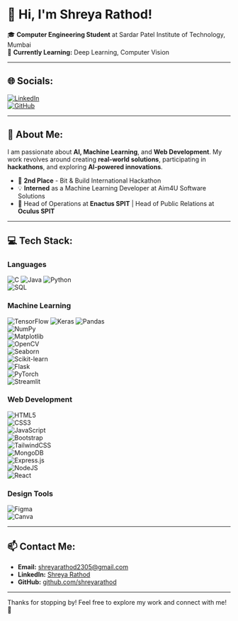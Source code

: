 # 👋 Hi, I'm Shreya Rathod!  
🎓 **Computer Engineering Student** at Sardar Patel Institute of Technology, Mumbai  
🚀 **Currently Learning:** Deep Learning, Computer Vision  

---

## 🌐 Socials:
[![LinkedIn](https://img.shields.io/badge/LinkedIn-%230077B5.svg?style=for-the-badge&logo=linkedin&logoColor=white)](https://www.linkedin.com/in/shreya-rathod-155364278/)  
[![GitHub](https://img.shields.io/badge/GitHub-%2312100E.svg?style=for-the-badge&logo=github&logoColor=white)](https://github.com/shreyarathod)  

---

## 💼 About Me:
I am passionate about **AI, Machine Learning**, and **Web Development**. My work revolves around creating **real-world solutions**, participating in **hackathons**, and exploring **AI-powered innovations**.  

- 🥈 **2nd Place** - Bit & Build International Hackathon  
- 💡 **Interned** as a Machine Learning Developer at Aim4U Software Solutions  
- 👥 Head of Operations at **Enactus SPIT** | Head of Public Relations at **Oculus SPIT**

---

## 💻 Tech Stack:
### Languages
![C](https://img.shields.io/badge/c-%2300599C.svg?style=for-the-badge&logo=c&logoColor=white) 
![Java](https://img.shields.io/badge/java-%23ED8B00.svg?style=for-the-badge&logo=openjdk&logoColor=white) 
![Python](https://img.shields.io/badge/python-3670A0?style=for-the-badge&logo=python&logoColor=ffdd54)  
![SQL](https://img.shields.io/badge/sql-%2300746A.svg?style=for-the-badge&logo=sql&logoColor=white)  

### Machine Learning
![TensorFlow](https://img.shields.io/badge/TensorFlow-%23FF6F00.svg?style=for-the-badge&logo=TensorFlow&logoColor=white) 
![Keras](https://img.shields.io/badge/Keras-%23D00000.svg?style=for-the-badge&logo=Keras&logoColor=white) 
![Pandas](https://img.shields.io/badge/pandas-%23150458.svg?style=for-the-badge&logo=pandas&logoColor=white)  
![NumPy](https://img.shields.io/badge/numpy-%23013243.svg?style=for-the-badge&logo=numpy&logoColor=white)  
![Matplotlib](https://img.shields.io/badge/Matplotlib-%23ffffff.svg?style=for-the-badge&logo=Matplotlib&logoColor=black)  
![OpenCV](https://img.shields.io/badge/opencv-%23white.svg?style=for-the-badge&logo=opencv&logoColor=white)  
![Seaborn](https://img.shields.io/badge/Seaborn-%23004950.svg?style=for-the-badge&logoColor=white)  
![Scikit-learn](https://img.shields.io/badge/scikit--learn-%23F7931E.svg?style=for-the-badge&logo=scikit-learn&logoColor=white)  
![Flask](https://img.shields.io/badge/flask-%23000.svg?style=for-the-badge&logo=flask&logoColor=white)  
![PyTorch](https://img.shields.io/badge/PyTorch-%23EE4C2C.svg?style=for-the-badge&logo=PyTorch&logoColor=white)  
![Streamlit](https://img.shields.io/badge/Streamlit-%23FF4B4B.svg?style=for-the-badge&logo=Streamlit&logoColor=white)  

### Web Development
![HTML5](https://img.shields.io/badge/html5-%23E34F26.svg?style=for-the-badge&logo=html5&logoColor=white)  
![CSS3](https://img.shields.io/badge/css3-%231572B6.svg?style=for-the-badge&logo=css3&logoColor=white)  
![JavaScript](https://img.shields.io/badge/javascript-%23323330.svg?style=for-the-badge&logo=javascript&logoColor=%23F7DF1E)  
![Bootstrap](https://img.shields.io/badge/Bootstrap-%23563D7C.svg?style=for-the-badge&logo=bootstrap&logoColor=white)  
![TailwindCSS](https://img.shields.io/badge/TailwindCSS-%2338B2AC.svg?style=for-the-badge&logo=tailwind-css&logoColor=white)  
![MongoDB](https://img.shields.io/badge/MongoDB-%234ea94b.svg?style=for-the-badge&logo=mongodb&logoColor=white)  
![Express.js](https://img.shields.io/badge/express.js-%23404d59.svg?style=for-the-badge&logo=express&logoColor=%2361DAFB)  
![NodeJS](https://img.shields.io/badge/node.js-6DA55F?style=for-the-badge&logo=node.js&logoColor=white)  
![React](https://img.shields.io/badge/react-%2320232a.svg?style=for-the-badge&logo=react&logoColor=%2361DAFB)  

### Design Tools
![Figma](https://img.shields.io/badge/figma-%23F24E1E.svg?style=for-the-badge&logo=figma&logoColor=white)  
![Canva](https://img.shields.io/badge/Canva-%2300C4CC.svg?style=for-the-badge&logo=Canva&logoColor=white)  

---


## 📫 Contact Me:
- **Email:** [shreyarathod2305@gmail.com](mailto:shreyarathod2305@gmail.com)  
- **LinkedIn:** [Shreya Rathod](https://www.linkedin.com/in/shreya-rathod-155364278/)  
- **GitHub:** [github.com/shreyarathod](https://github.com/shreyarathod)  

---

Thanks for stopping by! Feel free to explore my work and connect with me! 🚀
